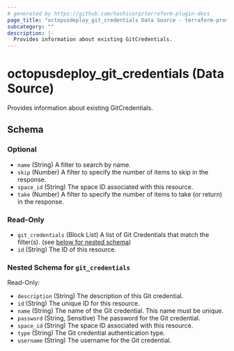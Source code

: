 ```yaml
---
# generated by https://github.com/hashicorp/terraform-plugin-docs
page_title: "octopusdeploy_git_credentials Data Source - terraform-provider-octopusdeploy"
subcategory: ""
description: |-
  Provides information about existing GitCredentials.
---
```


# octopusdeploy_git_credentials (Data Source)

Provides information about existing GitCredentials.



<!-- schema generated by tfplugindocs -->
## Schema

### Optional

- `name` (String) A filter to search by name.
- `skip` (Number) A filter to specify the number of items to skip in the response.
- `space_id` (String) The space ID associated with this resource.
- `take` (Number) A filter to specify the number of items to take (or return) in the response.

### Read-Only

- `git_credentials` (Block List) A list of Git Credentials that match the filter(s). (see [below for nested schema](#nestedblock--git_credentials))
- `id` (String) The ID of this resource.

<a id="nestedblock--git_credentials"></a>
### Nested Schema for `git_credentials`

Read-Only:

- `description` (String) The description of this Git credential.
- `id` (String) The unique ID for this resource.
- `name` (String) The name of the Git credential. This name must be unique.
- `password` (String, Sensitive) The password for the Git credential.
- `space_id` (String) The space ID associated with this resource.
- `type` (String) The Git credential authentication type.
- `username` (String) The username for the Git credential.

